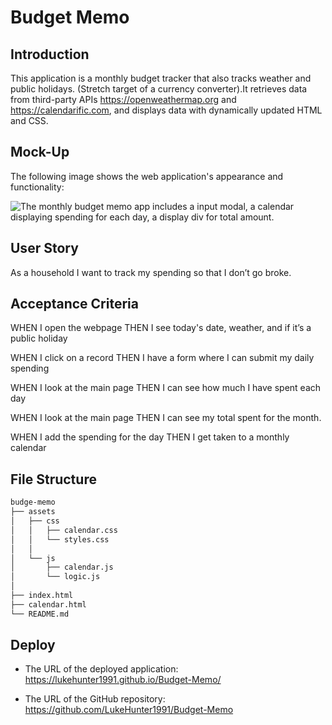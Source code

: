 # Budget Memo

## Introduction

This application is a monthly budget tracker that also tracks weather and public holidays.
(Stretch target of a currency converter).It retrieves data from third-party APIs https://openweathermap.org and https://calendarific.com, and displays data with dynamically updated HTML and CSS.

## Mock-Up

The following image shows the web application's appearance and functionality:

![The monthly budget memo app includes a input modal, a calendar displaying spending for each day, a display div for total amount.](./assets/?.png)

## User Story

As a household I want to track my spending so that I don’t go broke.

## Acceptance Criteria

WHEN I open the webpage 
THEN I see today's date, weather, and if it’s a public holiday

WHEN I click on a record 
THEN I have a form where I can submit my daily spending

WHEN I look at the main page 
THEN I can see how much I have spent each day

WHEN I look at the main page 
THEN I can see my total spent for the month.

WHEN I add the spending for the day 
THEN I get taken to a monthly calendar

## File Structure
```md
budge-memo
├── assets
│   ├── css
│   │   ├── calendar.css
│   │   └── styles.css
│   │   
│   └── js
│       ├── calendar.js
│       └── logic.js
│       
├── index.html
├── calendar.html
└── README.md
```

## Deploy

* The URL of the deployed application:  https://lukehunter1991.github.io/Budget-Memo/

* The URL of the GitHub repository: https://github.com/LukeHunter1991/Budget-Memo